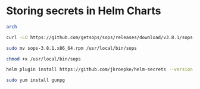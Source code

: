 # Storing secrets in Helm Charts 



``` bash
arch
```



``` bash
curl -LO https://github.com/getsops/sops/releases/download/v3.8.1/sops-3.8.1.x86_64.rpm
```

``` bash
sudo mv sops-3.8.1.x86_64.rpm /usr/local/bin/sops
``` 


``` bash
chmod +x /usr/local/bin/sops
``` 

``` bash
helm plugin install https://github.com/jkroepke/helm-secrets --version v4.5.1
```

``` bash
sudo yum install gunpg
```
